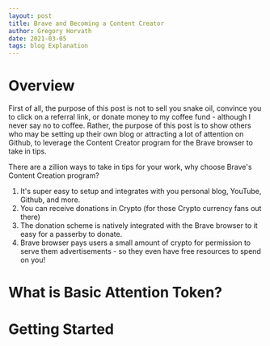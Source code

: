 ```yaml
---
layout: post  
title: Brave and Becoming a Content Creator
author: Gregory Horvath   
date: 2021-03-05
tags: blog Explanation 
---
```


# Overview
First of all, the purpose of this post is not to sell you snake oil, convince you to click on a referral link, or donate money to my coffee fund - although I never say no to coffee. Rather, the purpose of this post is to show others who may be setting up their own blog or attracting a lot of attention on Github, to leverage the Content Creator program for the Brave browser to take in tips.

There are a zillion ways to take in tips for your work, why choose Brave's Content Creation program?
1. It's super easy to setup and integrates with you personal blog, YouTube, Github, and more.
2. You can receive donations in Crypto (for those Crypto currency fans out there)
3. The donation scheme is natively integrated with the Brave browser to it easy for a passerby to donate.
4. Brave browser pays users a small amount of crypto for permission to serve them advertisements - so they even have free resources to spend on you!

# What is Basic Attention Token?


# Getting Started